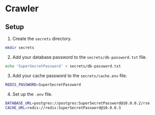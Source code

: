 # Crawler

## Setup

1. Create the `secrets` directory.
```sh
mkdir secrets
```

2. Add your database password to the `secrets/db-password.txt` file.
```sh
echo 'SuperSecretPassword' > secrets/db-password.txt
```

3. Add your cache password to the `secrets/cache.env` file.
```sh
REDIS_PASSWORD=SuperSecretPassword
```

4. Set up the `.env` file.
```sh
DATABASE_URL=postgres://postgres:SuperSecretPassword@10.0.0.2/rse
CACHE_URL=redis://redis:SuperSecretPassword@10.0.0.3
```

